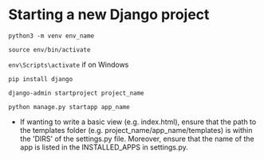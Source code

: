 # Starting a new Django project

```python3 -m venv env_name```

```source env/bin/activate ```
 
```env\Scripts\activate``` if on Windows

```pip install django```

```django-admin startproject project_name```

```python manage.py startapp app_name```

- If wanting to write a basic view (e.g. index.html), ensure that the path to the templates folder (e.g. project_name/app_name/templates) is within the 'DIRS' of the settings.py file. Moreover, ensure that the name of the app is listed in the INSTALLED_APPS in settings.py.



